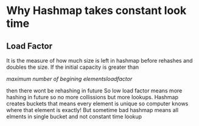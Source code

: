 # Why Hashmap takes constant look time

## Load Factor 
It is the measure of how much size is left in hashmap before rehashes and doubles the size. 
If the initial capacity is greater than 

$maximum\ number\ of\ begining\ elements loadfactor$ 

then there wont be rehashing in future
So low load factor means more hashing in future so no more collissions but more lookups.
Hashmap creates buckets that means every element is unique so computer knows where that element is exactly!
But sometime bad hashmap means all elments in single bucket and not constant time lookup


